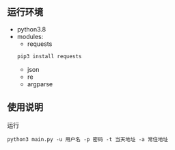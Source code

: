 ## 运行环境
* python3.8
* modules:
    * requests
    ```bash
    pip3 install requests
    ```
    * json
    * re
    * argparse

## 使用说明
运行
```
python3 main.py -u 用户名 -p 密码 -t 当天地址 -a 常住地址
```
